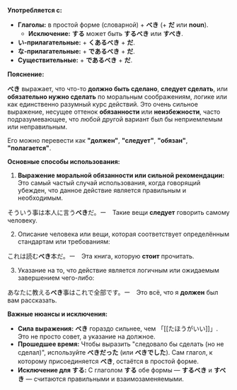
**Употребляется с:**

- **Глаголы:** в простой форме (словарной) + **べき** (+ **だ** или **noun**).
    - **Исключение:** **する** может быть **するべき** или **すべき**.
- **い-прилагательные:** + **くあるべき** + **だ**.
- **な-прилагательные:** + **であるべき** + **だ**.
- **Существительные:** + **であるべき** + **だ**.


**Пояснение:**

**べき** выражает, что что-то **должно быть сделано**, **следует сделать**, или **обязательно нужно сделать** по моральным соображениям, логике или как единственно разумный курс действий. Это очень сильное выражение, несущее оттенок **обязанности** или **неизбежности**, часто подразумевающее, что любой другой вариант был бы неприемлемым или неправильным.

Его можно перевести как **"должен"**, **"следует"**, **"обязан"**, **"полагается"**.


**Основные способы использования:**

1. **Выражение моральной обязанности или сильной рекомендации:** Это самый частый случай использования, когда говорящий убежден, что данное действие является правильным и необходимым.

そういう事は本人に言う**べき**だ。ー　Такие вещи **следует** говорить самому человеку.

2. Описание человека или вещи, которая соответствует определённым стандартам или требованиям:

これは読む**べき**本だ。ー　Эта книга, которую **стоит** прочитать.

3. Указание на то, что действие является логичным или ожидаемым завершением чего-либо:

あなたに教える**べき**事はこれで全部です。ー　Это всё, что я **должен** был вам рассказать.


**Важные нюансы и исключения:**

- **Сила выражения:** **べき** гораздо сильнее, чем 「[[たほうがいい]]」. Это не просто совет, а указание на должное.
- **Прошедшее время:** Чтобы выразить "следовало бы сделать (но не сделал)", используйте **べきだった** (или **べきでした**). Сам глагол, к которому присоединяется **べき**, остаётся в простой форме.
- **Исключение для する:** С глаголом **する** обе формы — **するべき** и **すべき** — считаются правильными и взаимозаменяемыми.